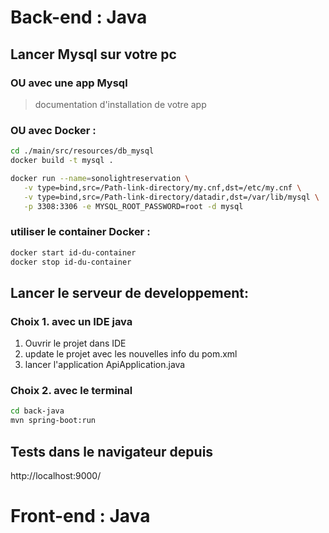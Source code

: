 # Back-end : Java

## Lancer Mysql sur votre pc
### OU avec une app Mysql
>documentation d'installation de votre app
### OU avec Docker :
```sh
cd ./main/src/resources/db_mysql
docker build -t mysql .

docker run --name=sonolightreservation \
   -v type=bind,src=/Path-link-directory/my.cnf,dst=/etc/my.cnf \
   -v type=bind,src=/Path-link-directory/datadir,dst=/var/lib/mysql \
   -p 3308:3306 -e MYSQL_ROOT_PASSWORD=root -d mysql
```
### utiliser le container Docker :
```sh
docker start id-du-container
docker stop id-du-container
```

## Lancer le serveur de developpement:

### Choix 1. avec un IDE java
1. Ouvrir le projet dans IDE
2. update le projet avec les nouvelles info du pom.xml
3. lancer l'application ApiApplication.java

### Choix 2. avec le terminal
```sh
cd back-java
mvn spring-boot:run
```
## Tests dans le navigateur depuis
http://localhost:9000/

# Front-end : Java